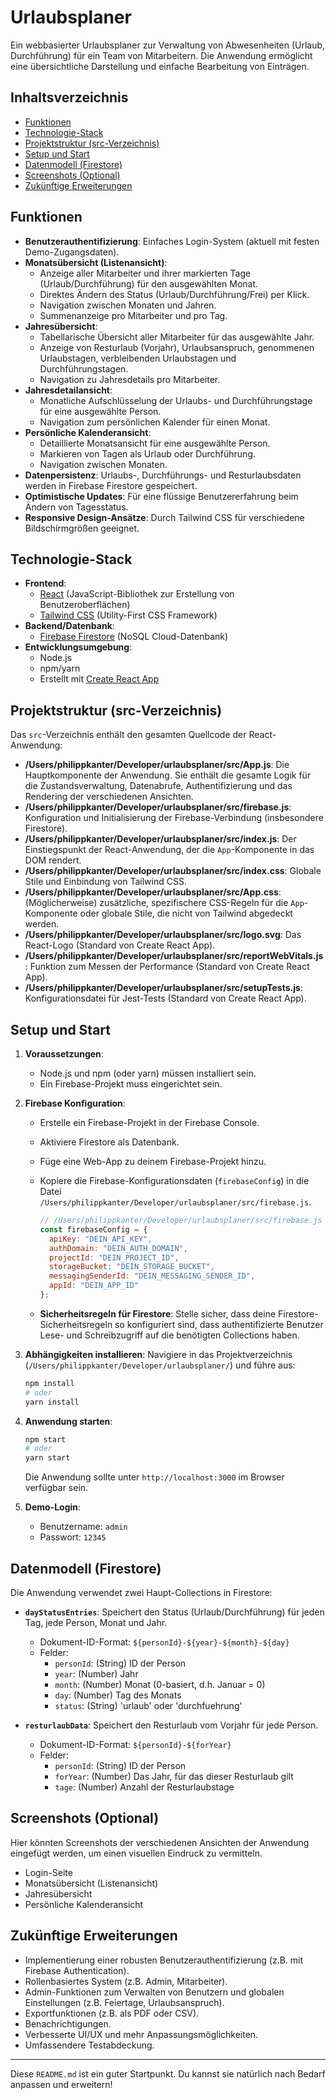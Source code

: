 # Urlaubsplaner

Ein webbasierter Urlaubsplaner zur Verwaltung von Abwesenheiten (Urlaub, Durchführung) für ein Team von Mitarbeitern. Die Anwendung ermöglicht eine übersichtliche Darstellung und einfache Bearbeitung von Einträgen.

## Inhaltsverzeichnis

- [Funktionen](#funktionen)
- [Technologie-Stack](#technologie-stack)
- [Projektstruktur (src-Verzeichnis)](#projektstruktur-src-verzeichnis)
- [Setup und Start](#setup-und-start)
- [Datenmodell (Firestore)](#datenmodell-firestore)
- [Screenshots (Optional)](#screenshots-optional)
- [Zukünftige Erweiterungen](#zukünftige-erweiterungen)

## Funktionen

- **Benutzerauthentifizierung**: Einfaches Login-System (aktuell mit festen Demo-Zugangsdaten).
- **Monatsübersicht (Listenansicht)**:
  - Anzeige aller Mitarbeiter und ihrer markierten Tage (Urlaub/Durchführung) für den ausgewählten Monat.
  - Direktes Ändern des Status (Urlaub/Durchführung/Frei) per Klick.
  - Navigation zwischen Monaten und Jahren.
  - Summenanzeige pro Mitarbeiter und pro Tag.
- **Jahresübersicht**:
  - Tabellarische Übersicht aller Mitarbeiter für das ausgewählte Jahr.
  - Anzeige von Resturlaub (Vorjahr), Urlaubsanspruch, genommenen Urlaubstagen, verbleibenden Urlaubstagen und Durchführungstagen.
  - Navigation zu Jahresdetails pro Mitarbeiter.
- **Jahresdetailansicht**:
  - Monatliche Aufschlüsselung der Urlaubs- und Durchführungstage für eine ausgewählte Person.
  - Navigation zum persönlichen Kalender für einen Monat.
- **Persönliche Kalenderansicht**:
  - Detaillierte Monatsansicht für eine ausgewählte Person.
  - Markieren von Tagen als Urlaub oder Durchführung.
  - Navigation zwischen Monaten.
- **Datenpersistenz**: Urlaubs-, Durchführungs- und Resturlaubsdaten werden in Firebase Firestore gespeichert.
- **Optimistische Updates**: Für eine flüssige Benutzererfahrung beim Ändern von Tagesstatus.
- **Responsive Design-Ansätze**: Durch Tailwind CSS für verschiedene Bildschirmgrößen geeignet.

## Technologie-Stack

- **Frontend**:
  - [React](https://reactjs.org/) (JavaScript-Bibliothek zur Erstellung von Benutzeroberflächen)
  - [Tailwind CSS](https://tailwindcss.com/) (Utility-First CSS Framework)
- **Backend/Datenbank**:
  - [Firebase Firestore](https://firebase.google.com/docs/firestore) (NoSQL Cloud-Datenbank)
- **Entwicklungsumgebung**:
  - Node.js
  - npm/yarn
  - Erstellt mit [Create React App](https://create-react-app.dev/)

## Projektstruktur (src-Verzeichnis)

Das `src`-Verzeichnis enthält den gesamten Quellcode der React-Anwendung:

- **/Users/philippkanter/Developer/urlaubsplaner/src/App.js**: Die Hauptkomponente der Anwendung. Sie enthält die gesamte Logik für die Zustandsverwaltung, Datenabrufe, Authentifizierung und das Rendering der verschiedenen Ansichten.
- **/Users/philippkanter/Developer/urlaubsplaner/src/firebase.js**: Konfiguration und Initialisierung der Firebase-Verbindung (insbesondere Firestore).
- **/Users/philippkanter/Developer/urlaubsplaner/src/index.js**: Der Einstiegspunkt der React-Anwendung, der die `App`-Komponente in das DOM rendert.
- **/Users/philippkanter/Developer/urlaubsplaner/src/index.css**: Globale Stile und Einbindung von Tailwind CSS.
- **/Users/philippkanter/Developer/urlaubsplaner/src/App.css**: (Möglicherweise) zusätzliche, spezifischere CSS-Regeln für die `App`-Komponente oder globale Stile, die nicht von Tailwind abgedeckt werden.
- **/Users/philippkanter/Developer/urlaubsplaner/src/logo.svg**: Das React-Logo (Standard von Create React App).
- **/Users/philippkanter/Developer/urlaubsplaner/src/reportWebVitals.js**: Funktion zum Messen der Performance (Standard von Create React App).
- **/Users/philippkanter/Developer/urlaubsplaner/src/setupTests.js**: Konfigurationsdatei für Jest-Tests (Standard von Create React App).

## Setup und Start

1. **Voraussetzungen**:
    - Node.js und npm (oder yarn) müssen installiert sein.
    - Ein Firebase-Projekt muss eingerichtet sein.

2. **Firebase Konfiguration**:
    - Erstelle ein Firebase-Projekt in der Firebase Console.
    - Aktiviere Firestore als Datenbank.
    - Füge eine Web-App zu deinem Firebase-Projekt hinzu.
    - Kopiere die Firebase-Konfigurationsdaten (`firebaseConfig`) in die Datei `/Users/philippkanter/Developer/urlaubsplaner/src/firebase.js`.

        ```javascript
        // /Users/philippkanter/Developer/urlaubsplaner/src/firebase.js
        const firebaseConfig = {
          apiKey: "DEIN_API_KEY",
          authDomain: "DEIN_AUTH_DOMAIN",
          projectId: "DEIN_PROJECT_ID",
          storageBucket: "DEIN_STORAGE_BUCKET",
          messagingSenderId: "DEIN_MESSAGING_SENDER_ID",
          appId: "DEIN_APP_ID"
        };
        ```

    - **Sicherheitsregeln für Firestore**: Stelle sicher, dass deine Firestore-Sicherheitsregeln so konfiguriert sind, dass authentifizierte Benutzer Lese- und Schreibzugriff auf die benötigten Collections haben.

3. **Abhängigkeiten installieren**:
    Navigiere in das Projektverzeichnis (`/Users/philippkanter/Developer/urlaubsplaner/`) und führe aus:

    ```bash
    npm install
    # oder
    yarn install
    ```

4. **Anwendung starten**:

    ```bash
    npm start
    # oder
    yarn start
    ```

    Die Anwendung sollte unter `http://localhost:3000` im Browser verfügbar sein.

5. **Demo-Login**:
    - Benutzername: `admin`
    - Passwort: `12345`

## Datenmodell (Firestore)

Die Anwendung verwendet zwei Haupt-Collections in Firestore:

- **`dayStatusEntries`**: Speichert den Status (Urlaub/Durchführung) für jeden Tag, jede Person, Monat und Jahr.
  - Dokument-ID-Format: `${personId}-${year}-${month}-${day}`
  - Felder:
    - `personId`: (String) ID der Person
    - `year`: (Number) Jahr
    - `month`: (Number) Monat (0-basiert, d.h. Januar = 0)
    - `day`: (Number) Tag des Monats
    - `status`: (String) 'urlaub' oder 'durchfuehrung'

- **`resturlaubData`**: Speichert den Resturlaub vom Vorjahr für jede Person.
  - Dokument-ID-Format: `${personId}-${forYear}`
  - Felder:
    - `personId`: (String) ID der Person
    - `forYear`: (Number) Das Jahr, für das dieser Resturlaub gilt
    - `tage`: (Number) Anzahl der Resturlaubstage

## Screenshots (Optional)

Hier könnten Screenshots der verschiedenen Ansichten der Anwendung eingefügt werden, um einen visuellen Eindruck zu vermitteln.

- Login-Seite
- Monatsübersicht (Listenansicht)
- Jahresübersicht
- Persönliche Kalenderansicht

## Zukünftige Erweiterungen

- Implementierung einer robusten Benutzerauthentifizierung (z.B. mit Firebase Authentication).
- Rollenbasiertes System (z.B. Admin, Mitarbeiter).
- Admin-Funktionen zum Verwalten von Benutzern und globalen Einstellungen (z.B. Feiertage, Urlaubsanspruch).
- Exportfunktionen (z.B. als PDF oder CSV).
- Benachrichtigungen.
- Verbesserte UI/UX und mehr Anpassungsmöglichkeiten.
- Umfassendere Testabdeckung.

---

Diese `README.md` ist ein guter Startpunkt. Du kannst sie natürlich nach Bedarf anpassen und erweitern!
